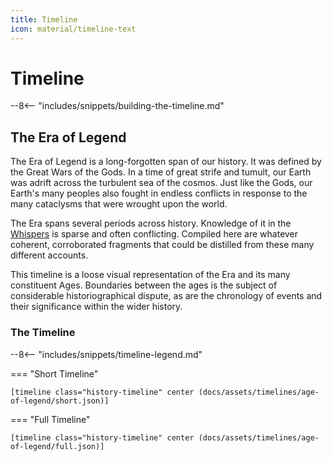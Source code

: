 ```yaml
---
title: Timeline
icon: material/timeline-text
---
```


# Timeline

--8<-- "includes/snippets/building-the-timeline.md"

## The Era of Legend 

The Era of Legend is a long-forgotten span of our history.
It was defined by the Great Wars of the Gods.
In a time of great strife and tumult, our Earth was adrift across the turbulent sea of the cosmos.
Just like the Gods, our Earth's many peoples also fought in endless conflicts in response to the many cataclysms that were wrought upon the world.

The Era spans several periods across history.
Knowledge of it in the [Whispers](../starlit-abyss.md#the-whispers) is sparse and often conflicting.
Compiled here are whatever coherent, corroborated fragments that could be distilled from these many different accounts.

This timeline is a loose visual representation of the Era and its many constituent Ages.
Boundaries between the ages is the subject of considerable historiographical dispute, as are the chronology of events and their significance within the wider history.

### The Timeline

--8<-- "includes/snippets/timeline-legend.md"

=== "Short Timeline"

    [timeline class="history-timeline" center (docs/assets/timelines/age-of-legend/short.json)]

=== "Full Timeline"

    [timeline class="history-timeline" center (docs/assets/timelines/age-of-legend/full.json)]
